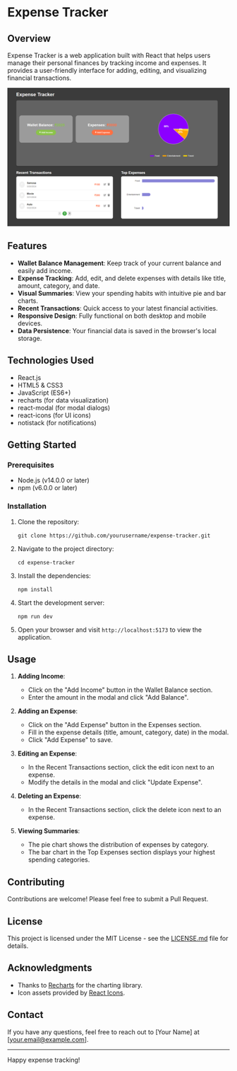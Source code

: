 # Expense Tracker

## Overview

Expense Tracker is a web application built with React that helps users manage their personal finances by tracking income and expenses. It provides a user-friendly interface for adding, editing, and visualizing financial transactions.

![Expense Tracker Screenshot](https://raw.githubusercontent.com/milindkusahu/Expense-Tracker/refs/heads/main/expensetracker.png)

## Features

- **Wallet Balance Management**: Keep track of your current balance and easily add income.
- **Expense Tracking**: Add, edit, and delete expenses with details like title, amount, category, and date.
- **Visual Summaries**: View your spending habits with intuitive pie and bar charts.
- **Recent Transactions**: Quick access to your latest financial activities.
- **Responsive Design**: Fully functional on both desktop and mobile devices.
- **Data Persistence**: Your financial data is saved in the browser's local storage.

## Technologies Used

- React.js
- HTML5 & CSS3
- JavaScript (ES6+)
- recharts (for data visualization)
- react-modal (for modal dialogs)
- react-icons (for UI icons)
- notistack (for notifications)

## Getting Started

### Prerequisites

- Node.js (v14.0.0 or later)
- npm (v6.0.0 or later)

### Installation

1. Clone the repository:
   ```
   git clone https://github.com/yourusername/expense-tracker.git
   ```

2. Navigate to the project directory:
   ```
   cd expense-tracker
   ```

3. Install the dependencies:
   ```
   npm install
   ```

4. Start the development server:
   ```
   npm run dev
   ```

5. Open your browser and visit `http://localhost:5173` to view the application.

## Usage

1. **Adding Income**: 
   - Click on the "Add Income" button in the Wallet Balance section.
   - Enter the amount in the modal and click "Add Balance".

2. **Adding an Expense**:
   - Click on the "Add Expense" button in the Expenses section.
   - Fill in the expense details (title, amount, category, date) in the modal.
   - Click "Add Expense" to save.

3. **Editing an Expense**:
   - In the Recent Transactions section, click the edit icon next to an expense.
   - Modify the details in the modal and click "Update Expense".

4. **Deleting an Expense**:
   - In the Recent Transactions section, click the delete icon next to an expense.

5. **Viewing Summaries**:
   - The pie chart shows the distribution of expenses by category.
   - The bar chart in the Top Expenses section displays your highest spending categories.

## Contributing

Contributions are welcome! Please feel free to submit a Pull Request.

## License

This project is licensed under the MIT License - see the [LICENSE.md](LICENSE.md) file for details.

## Acknowledgments

- Thanks to [Recharts](https://recharts.org/) for the charting library.
- Icon assets provided by [React Icons](https://react-icons.github.io/react-icons/).

## Contact

If you have any questions, feel free to reach out to [Your Name] at [your.email@example.com].

---

Happy expense tracking!
